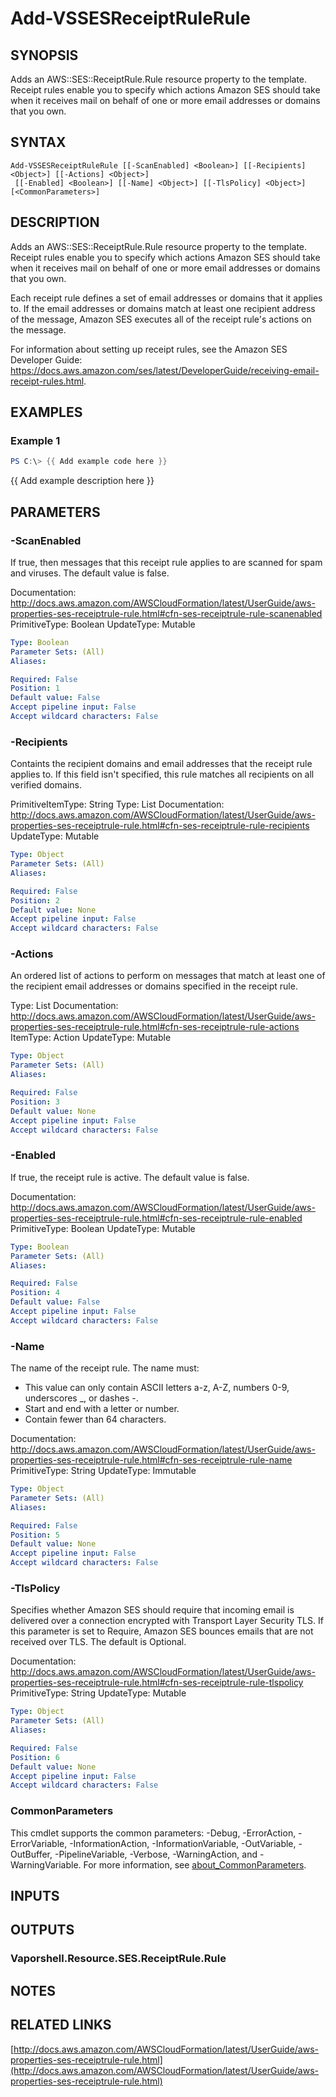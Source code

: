 # Add-VSSESReceiptRuleRule

## SYNOPSIS
Adds an AWS::SES::ReceiptRule.Rule resource property to the template.
Receipt rules enable you to specify which actions Amazon SES should take when it receives mail on behalf of one or more email addresses or domains that you own.

## SYNTAX

```
Add-VSSESReceiptRuleRule [[-ScanEnabled] <Boolean>] [[-Recipients] <Object>] [[-Actions] <Object>]
 [[-Enabled] <Boolean>] [[-Name] <Object>] [[-TlsPolicy] <Object>] [<CommonParameters>]
```

## DESCRIPTION
Adds an AWS::SES::ReceiptRule.Rule resource property to the template.
Receipt rules enable you to specify which actions Amazon SES should take when it receives mail on behalf of one or more email addresses or domains that you own.

Each receipt rule defines a set of email addresses or domains that it applies to.
If the email addresses or domains match at least one recipient address of the message, Amazon SES executes all of the receipt rule's actions on the message.

For information about setting up receipt rules, see the Amazon SES Developer Guide: https://docs.aws.amazon.com/ses/latest/DeveloperGuide/receiving-email-receipt-rules.html.

## EXAMPLES

### Example 1
```powershell
PS C:\> {{ Add example code here }}
```

{{ Add example description here }}

## PARAMETERS

### -ScanEnabled
If true, then messages that this receipt rule applies to are scanned for spam and viruses.
The default value is false.

Documentation: http://docs.aws.amazon.com/AWSCloudFormation/latest/UserGuide/aws-properties-ses-receiptrule-rule.html#cfn-ses-receiptrule-rule-scanenabled
PrimitiveType: Boolean
UpdateType: Mutable

```yaml
Type: Boolean
Parameter Sets: (All)
Aliases:

Required: False
Position: 1
Default value: False
Accept pipeline input: False
Accept wildcard characters: False
```

### -Recipients
Containts the recipient domains and email addresses that the receipt rule applies to.
If this field isn't specified, this rule matches all recipients on all verified domains.

PrimitiveItemType: String
Type: List
Documentation: http://docs.aws.amazon.com/AWSCloudFormation/latest/UserGuide/aws-properties-ses-receiptrule-rule.html#cfn-ses-receiptrule-rule-recipients
UpdateType: Mutable

```yaml
Type: Object
Parameter Sets: (All)
Aliases:

Required: False
Position: 2
Default value: None
Accept pipeline input: False
Accept wildcard characters: False
```

### -Actions
An ordered list of actions to perform on messages that match at least one of the recipient email addresses or domains specified in the receipt rule.

Type: List
Documentation: http://docs.aws.amazon.com/AWSCloudFormation/latest/UserGuide/aws-properties-ses-receiptrule-rule.html#cfn-ses-receiptrule-rule-actions
ItemType: Action
UpdateType: Mutable

```yaml
Type: Object
Parameter Sets: (All)
Aliases:

Required: False
Position: 3
Default value: None
Accept pipeline input: False
Accept wildcard characters: False
```

### -Enabled
If true, the receipt rule is active.
The default value is false.

Documentation: http://docs.aws.amazon.com/AWSCloudFormation/latest/UserGuide/aws-properties-ses-receiptrule-rule.html#cfn-ses-receiptrule-rule-enabled
PrimitiveType: Boolean
UpdateType: Mutable

```yaml
Type: Boolean
Parameter Sets: (All)
Aliases:

Required: False
Position: 4
Default value: False
Accept pipeline input: False
Accept wildcard characters: False
```

### -Name
The name of the receipt rule.
The name must:
+ This value can only contain ASCII letters a-z, A-Z, numbers 0-9, underscores _, or dashes -.
+ Start and end with a letter or number.
+ Contain fewer than 64 characters.

Documentation: http://docs.aws.amazon.com/AWSCloudFormation/latest/UserGuide/aws-properties-ses-receiptrule-rule.html#cfn-ses-receiptrule-rule-name
PrimitiveType: String
UpdateType: Immutable

```yaml
Type: Object
Parameter Sets: (All)
Aliases:

Required: False
Position: 5
Default value: None
Accept pipeline input: False
Accept wildcard characters: False
```

### -TlsPolicy
Specifies whether Amazon SES should require that incoming email is delivered over a connection encrypted with Transport Layer Security TLS.
If this parameter is set to Require, Amazon SES bounces emails that are not received over TLS.
The default is Optional.

Documentation: http://docs.aws.amazon.com/AWSCloudFormation/latest/UserGuide/aws-properties-ses-receiptrule-rule.html#cfn-ses-receiptrule-rule-tlspolicy
PrimitiveType: String
UpdateType: Mutable

```yaml
Type: Object
Parameter Sets: (All)
Aliases:

Required: False
Position: 6
Default value: None
Accept pipeline input: False
Accept wildcard characters: False
```

### CommonParameters
This cmdlet supports the common parameters: -Debug, -ErrorAction, -ErrorVariable, -InformationAction, -InformationVariable, -OutVariable, -OutBuffer, -PipelineVariable, -Verbose, -WarningAction, and -WarningVariable. For more information, see [about_CommonParameters](http://go.microsoft.com/fwlink/?LinkID=113216).

## INPUTS

## OUTPUTS

### Vaporshell.Resource.SES.ReceiptRule.Rule
## NOTES

## RELATED LINKS

[http://docs.aws.amazon.com/AWSCloudFormation/latest/UserGuide/aws-properties-ses-receiptrule-rule.html](http://docs.aws.amazon.com/AWSCloudFormation/latest/UserGuide/aws-properties-ses-receiptrule-rule.html)

